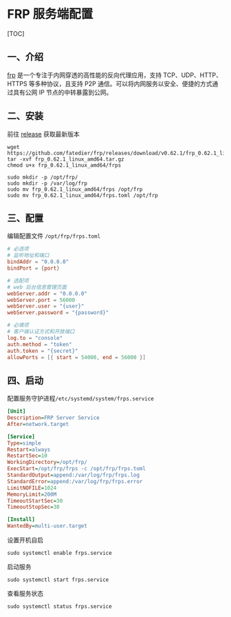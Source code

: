 # FRP 服务端配置

[TOC]

## 一、介绍

[frp](https://github.com/fatedier/frp) 是一个专注于内网穿透的高性能的反向代理应用，支持 TCP、UDP、HTTP、HTTPS 等多种协议，且支持 P2P 通信。可以将内网服务以安全、便捷的方式通过具有公网 IP 节点的中转暴露到公网。

## 二、安装

前往 [release](https://github.com/fatedier/frp/releases) 获取最新版本

```shell
wget https://github.com/fatedier/frp/releases/download/v0.62.1/frp_0.62.1_linux_amd64.tar.gz
tar -xvf frp_0.62.1_linux_amd64.tar.gz
chmod u+x frp_0.62.1_linux_amd64/frps

sudo mkdir -p /opt/frp/
sudo mkdir -p /var/log/frp
sudo mv frp_0.62.1_linux_amd64/frps /opt/frp
sudo mv frp_0.62.1_linux_amd64/frps.toml /opt/frp
```

## 三、配置

编辑配置文件 `/opt/frp/frps.toml`

```toml
# 必选项
# 监听地址和端口
bindAddr = "0.0.0.0"
bindPort = {port}

# 选配项
# web 后台信息管理页面
webServer.addr = "0.0.0.0"
webServer.port = 56000
webServer.user = "{user}"
webServer.password = "{password}"

# 必填项
# 客户端认证方式和开放端口
log.to = "console"
auth.method = "token"
auth.token = "{secret}"
allowPorts = [{ start = 54000, end = 56000 }]
```

## 四、启动

配置服务守护进程`/etc/systemd/system/frps.service`

```ini
[Unit]
Description=FRP Server Service
After=network.target

[Service]
Type=simple
Restart=always
RestartSec=10
WorkingDirectory=/opt/frp/
ExecStart=/opt/frp/frps -c /opt/frp/frps.toml
StandardOutput=append:/var/log/frp/frps.log
StandardError=append:/var/log/frp/frps.error
LimitNOFILE=1024
MemoryLimit=200M
TimeoutStartSec=30
TimeoutStopSec=30

[Install]
WantedBy=multi-user.target
```

设置开机自启

```shell
sudo systemctl enable frps.service
```

启动服务

```shell
sudo systemctl start frps.service
```

查看服务状态

```shell
sudo systemctl status frps.service
```

